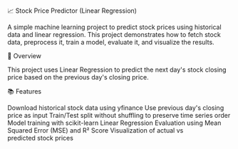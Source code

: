 📈 Stock Price Predictor (Linear Regression)

A simple machine learning project to predict stock prices using historical data and linear regression. This project demonstrates how to fetch stock data, preprocess it, train a model, evaluate it, and visualize the results.

🧠 Overview

This project uses Linear Regression to predict the next day's stock closing price based on the previous day's closing price.

📚 Features

Download historical stock data using yfinance
Use previous day's closing price as input
Train/Test split without shuffling to preserve time series order
Model training with scikit-learn Linear Regression
Evaluation using Mean Squared Error (MSE) and R² Score
Visualization of actual vs predicted stock prices
